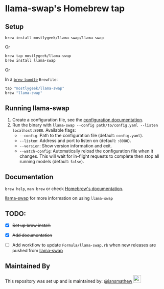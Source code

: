 # llama-swap's Homebrew tap

## Setup

`brew install mostlygeek/llama-swap/llama-swap`

Or

```bash
brew tap mostlygeek/llama-swap
brew install llama-swap
```
Or

In a [`brew bundle`](https://github.com/Homebrew/homebrew-bundle) `Brewfile`:

```ruby
tap "mostlygeek/llama-swap"
brew "llama-swap"
```

## Running llama-swap


1. Create a configuration file, see the [configuration documentation](https://github.com/mostlygeek/llama-swap/wiki/Configuration).
1. Run the binary with `llama-swap --config path/to/config.yaml --listen localhost:8080`.
   Available flags:
   - `--config`: Path to the configuration file (default: `config.yaml`).
   - `--listen`: Address and port to listen on (default: `:8080`).
   - `--version`: Show version information and exit.
   - `--watch-config`: Automatically reload the configuration file when it changes. This will wait for in-flight requests to complete then stop all running models (default: `false`).

## Documentation

`brew help`, `man brew` or check [Homebrew's documentation](https://docs.brew.sh).

[llama-swap](https://github.com/mostlygeek/llama-swap?tab=readme-ov-file) for more information on using `llama-swap`

## TODO:
- [x] ~~Set up brew install.~~
- [x] ~~Add documentation~~
- [ ] Add workflow to update `Formula/llama-swap.rb` when new releases are pushed from [llama-swap](https://github.com/mostlygeek/llama-swap)



## Maintained By
This repository was set up and is maintained by: [@iansmathew](https://github.com/iansmathew) [<img src="https://github.com/yourusername.png" width="25" />](https://github.com/iansmathew)

